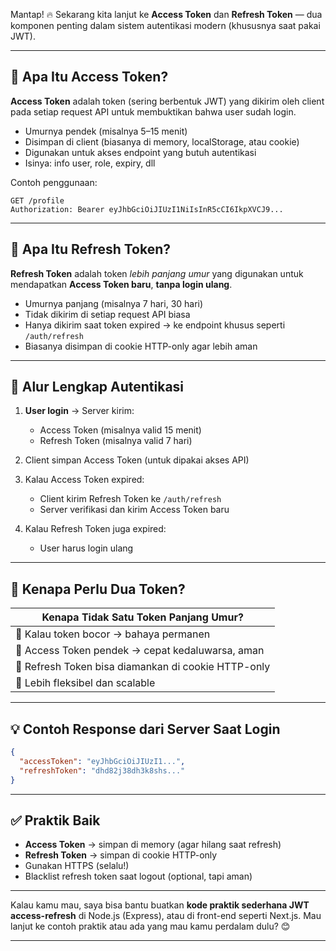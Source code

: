 Mantap! 🔥 Sekarang kita lanjut ke **Access Token** dan **Refresh Token** — dua komponen penting dalam sistem autentikasi modern (khususnya saat pakai JWT).

---

## 🎫 Apa Itu Access Token?

**Access Token** adalah token (sering berbentuk JWT) yang dikirim oleh client pada setiap request API untuk membuktikan bahwa user sudah login.

* Umurnya pendek (misalnya 5–15 menit)
* Disimpan di client (biasanya di memory, localStorage, atau cookie)
* Digunakan untuk akses endpoint yang butuh autentikasi
* Isinya: info user, role, expiry, dll

Contoh penggunaan:

```http
GET /profile
Authorization: Bearer eyJhbGciOiJIUzI1NiIsInR5cCI6IkpXVCJ9...
```

---

## 🔁 Apa Itu Refresh Token?

**Refresh Token** adalah token *lebih panjang umur* yang digunakan untuk mendapatkan **Access Token baru**, **tanpa login ulang**.

* Umurnya panjang (misalnya 7 hari, 30 hari)
* Tidak dikirim di setiap request API biasa
* Hanya dikirim saat token expired → ke endpoint khusus seperti `/auth/refresh`
* Biasanya disimpan di cookie HTTP-only agar lebih aman

---

## 🧭 Alur Lengkap Autentikasi

1. **User login** → Server kirim:

   * Access Token (misalnya valid 15 menit)
   * Refresh Token (misalnya valid 7 hari)

2. Client simpan Access Token (untuk dipakai akses API)

3. Kalau Access Token expired:

   * Client kirim Refresh Token ke `/auth/refresh`
   * Server verifikasi dan kirim Access Token baru

4. Kalau Refresh Token juga expired:

   * User harus login ulang

---

## 🧠 Kenapa Perlu Dua Token?

| Kenapa Tidak Satu Token Panjang Umur?               |
| --------------------------------------------------- |
| 🔴 Kalau token bocor → bahaya permanen              |
| 🔁 Access Token pendek → cepat kedaluwarsa, aman    |
| 🔐 Refresh Token bisa diamankan di cookie HTTP-only |
| 🧘 Lebih fleksibel dan scalable                     |

---

## 💡 Contoh Response dari Server Saat Login

```json
{
  "accessToken": "eyJhbGciOiJIUzI1...",
  "refreshToken": "dhd82j38dh3k8shs..."
}
```

---

## ✅ Praktik Baik

* **Access Token** → simpan di memory (agar hilang saat refresh)
* **Refresh Token** → simpan di cookie HTTP-only
* Gunakan HTTPS (selalu!)
* Blacklist refresh token saat logout (optional, tapi aman)

---

Kalau kamu mau, saya bisa bantu buatkan **kode praktik sederhana JWT access-refresh** di Node.js (Express), atau di front-end seperti Next.js.
Mau lanjut ke contoh praktik atau ada yang mau kamu perdalam dulu? 😊


---------




